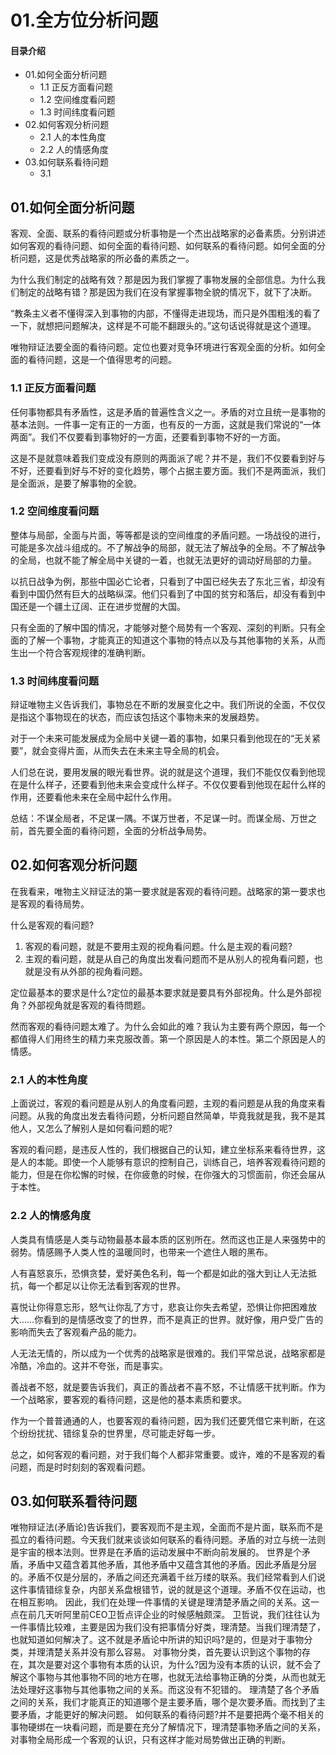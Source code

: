 # 01.全方位分析问题
#### 目录介绍
- 01.如何全面分析问题
  - 1.1 正反方面看问题
  - 1.2 空间维度看问题
  - 1.3 时间纬度看问题
- 02.如何客观分析问题
  - 2.1 人的本性角度
  - 2.2 人的情感角度
- 03.如何联系看待问题
  - 3.1 



## 01.如何全面分析问题

客观、全面、联系的看待问题或分析事物是一个杰出战略家的必备素质。分别讲述如何客观的看待问题、如何全面的看待问题、如何联系的看待问题。如何全面的分析问题，这是优秀战略家的所必备的素质之一。

为什么我们制定的战略有效？那是因为我们掌握了事物发展的全部信息。为什么我们制定的战略有错？那是因为我们在没有掌握事物全貌的情况下，就下了决断。

“教条主义者不懂得深入到事物的内部，不懂得走进现场，而只是外围粗浅的看了一下，就想把问题解决，这样是不可能不翻跟头的。”这句话说得就是这个道理。

唯物辩证法要全面的看待问题。定位也要对竞争环境进行客观全面的分析。如何全面的看待问题，这是一个值得思考的问题。

### 1.1 正反方面看问题

任何事物都具有矛盾性，这是矛盾的普遍性含义之一。矛盾的对立且统一是事物的基本法则。一件事一定有正的一方面，也有反的一方面，这就是我们常说的“一体两面”。我们不仅要看到事物好的一方面，还要看到事物不好的一方面。

这是不是就意味着我们变成没有原则的两面派了呢？并不是，我们不仅要看到好与不好，还要看到好与不好的变化趋势，哪个占据主要方面。我们不是两面派，我们是全面派，是要了解事物的全貌。


### 1.2 空间维度看问题

整体与局部，全面与片面，等等都是谈的空间维度的矛盾问题。一场战役的进行，可能是多次战斗组成的。不了解战争的局部，就无法了解战争的全局。不了解战争的全局，也就不能了解全局中关键的一着，也就无法更好的调动好局部的力量。

以抗日战争为例，那些中国必亡论者，只看到了中国已经失去了东北三省，却没有看到中国仍然有巨大的战略纵深。他们只看到了中国的贫穷和落后，却没有看到中国还是一个疆土辽阔、正在进步觉醒的大国。

只有全面的了解中国的情况，才能够对整个局势有一个客观、深刻的判断。只有全面的了解一个事物，才能真正的知道这个事物的特点以及与其他事物的关系，从而生出一个符合客观规律的准确判断。

### 1.3 时间纬度看问题

辩证唯物主义告诉我们，事物总在不断的发展变化之中。我们所说的全面，不仅仅是指这个事物现在的状态，而应该包括这个事物未来的发展趋势。

对于一个未来可能发展成为全局中关键一着的事物，如果只看到他现在的“无关紧要”，就会变得片面，从而失去在未来主导全局的机会。

人们总在说，要用发展的眼光看世界。说的就是这个道理，我们不能仅仅看到他现在是什么样子，还要看到他未来会变成什么样子。不仅仅要看到他现在起什么样的作用，还要看他未来在全局中起什么作用。

总结：不谋全局者，不足谋一隅。不谋万世者，不足谋一时。而谋全局、万世之前，首先要全面的看待问题，全面的分析战争局势。

## 02.如何客观分析问题

在我看来，唯物主义辩证法的第一要求就是客观的看待问题。战略家的第一要求也是客观的看待局势。

什么是客观的看问题?

1. 客观的看问题，就是不要用主观的视角看问题。什么是主观的看问题?
2. 主观的看问题，就是从自己的角度出发看问题而不是从别人的视角看问题，也就是没有从外部的视角看问题。

定位最基本的要求是什么?定位的最基本要求就是要具有外部视角。什么是外部视角？外部视角就是客观的看待問题。

然而客观的看待问题太难了。为什么会如此的难？我认为主要有两个原因，每一个都值得人们用终生的精力来克服改善。第一个原因是人的本性。第二个原因是人的情感。

### 2.1 人的本性角度

上面说过，客观的看问题是从别人的角度看问题，主观的看问题是从我的角度来看问题。从我的角度出发去看待问题，分析问题自然简单，毕竟我就是我，我不是其他人，又怎么了解别人是如何看问题的呢?

客观的看问题，是违反人性的，我们根据自己的认知，建立坐标系来看待世界，这是人的本能。即使一个人能够有意识的控制自己，训练自己，培养客观看待问题的能力，但是在你松懈的时候，在你疲惫的时候，在你强大的习惯面前，你还会届从于本性。

### 2.2 人的情感角度

人类具有情感是人类与动物最基本最本质的区别所在。然而这也正是人来强势中的弱势。情感赐予人类人性的温暖同时，也带来一个遮住人眼的黑布。

人有喜怒哀乐，恐惧贪婪，爱好美色名利，每一个都是如此的强大到让人无法抵抗，每一个都足以让你无法看到客观的世界。

喜悦让你得意忘形，怒气让你乱了方寸，悲哀让你失去希望，恐惧让你把困难放大……你看到的是情感改变了的世界，而不是真正的世界。就好像，用户受广告的影响而失去了客观看产品的能力。

人无法无情的，所以成为一个优秀的战略家是很难的。我们平常总说，战略家都是冷酷，冷血的。这并不夸张，而是事实。

善战者不怒，就是要告诉我们，真正的善战者不喜不怒，不让情感干扰判断。作为一个战略家，要客观的看待问题，这是他的基本素质和要求。

作为一个普普通通的人，也要客观的看待问题，因为我们还要凭借它来判断，在这个纷纷扰扰、错综复杂的世界里，尽可能走好每一步。

总之，如何客观的看问题，对于我们每个人都非常重要。或许，难的不是客观的看问题，而是时时刻刻的客观看问题。

## 03.如何联系看待问题
唯物辩证法(矛盾论)告诉我们，要客观而不是主观，全面而不是片面，联系而不是孤立的看待问题。今天我们就来谈谈如何联系的看待问题。矛盾的对立与统一法则是宇宙的根本法则。世界是在矛盾的运动发展中不断向前发展的。
世界是个矛盾，矛盾中又蕴含着其他矛盾，其他矛盾中又蕴含其他的矛盾。因此矛盾是分层的。矛盾不仅是分层的，矛盾之间还充满着千丝万缕的联系。我们经常看到人们说这件事情错综复杂，内部关系盘根错节，说的就是这个道理。矛盾不仅在运动，也在相互影响。
因此，我们在处理一件事情的关键是理清楚矛盾之间的关系。这一点在前几天听阿里前CEO卫哲点评企业的时候感触颇深。
卫哲说，我们往往认为一件事情比较难，主要是因为我们没有把事情分好类，理清楚。当我们理清楚了，也就知道如何解决了。这不就是矛盾论中所讲的知识吗?是的，但是对于事物分类，并理清楚关系并没有那么容易。
对事物分类，首先要认识到这个事物的存在，其次是要对这个事物有本质的认识，为什么?因为没有本质的认识，就不会了解这个事物与其他事物不同的地方在哪，也就无法给事物正确的分类，从而也就无法处理好这事物与其他事物之间的关系。而这没有不犯错的。
理清楚了各个矛盾之间的关系，我们才能真正的知道哪个是主要矛盾，哪个是次要矛盾。而找到了主要矛盾，才能更好的解决问题。
如何联系的看待问题?并不是要把两个毫不相关的事物硬绑在一块看问题，而是要在充分了解情况下，理清楚事物矛盾之间的关系，对事物全局形成一个客观的认识，只有这样才能对局势做出正确的判断。






